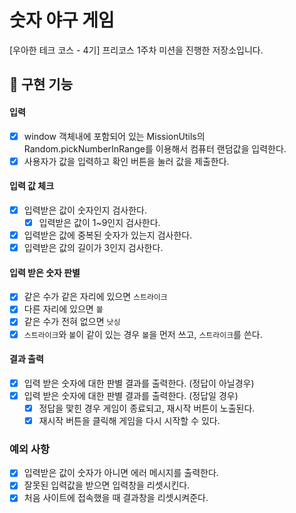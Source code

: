 # 숫자 야구 게임

[우아한 테크 코스 - 4기] 프리코스 1주차 미션을 진행한 저장소입니다.

## 🎯 구현 기능

#### 입력

- [x] window 객체내에 포함되어 있는 MissionUtils의 Random.pickNumberInRange를 이용해서 컴퓨터 랜덤값을 입력한다.
- [x] 사용자가 값을 입력하고 확인 버튼을 눌러 값을 제출한다.

#### 입력 값 체크

- [x] 입력받은 값이 숫자인지 검사한다.
  - [x] 입력받은 값이 1~9인지 검사한다.
- [x] 입력받은 값에 중복된 숫자가 있는지 검사한다.
- [x] 입력받은 값의 길이가 3인지 검사한다.

#### 입력 받은 숫자 판별

- [x] 같은 수가 같은 자리에 있으면 `스트라이크`
- [x] 다른 자리에 있으면 `볼`
- [x] 같은 수가 전혀 없으면 `낫싱`
- [x] `스트라이크`와 `볼`이 같이 있는 경우 `볼`을 먼저 쓰고, `스트라이크`를 쓴다.

#### 결과 출력

- [x] 입력 받은 숫자에 대한 판별 결과를 출력한다. (정답이 아닐경우)
- [x] 입력 받은 숫자에 대한 판별 결과를 출력한다. (정답일 경우)
  - [x] 정답을 맟힌 경우 게임이 종료되고, 재시작 버튼이 노출된다.
  - [x] 재시작 버튼을 클릭해 게임을 다시 시작할 수 있다.

### 예외 사항

- [x] 입력받은 값이 숫자가 아니면 에러 메시지를 출력한다.
- [x] 잘못된 입력값을 받으면 입력창을 리셋시킨다.
- [x] 처음 사이트에 접속했을 때 결과창을 리셋시켜준다.
